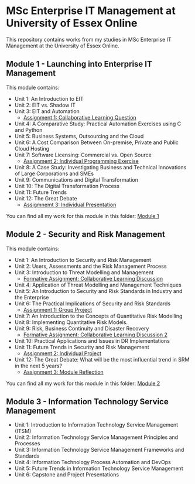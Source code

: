 # MSc Enterprise IT Management at University of Essex Online

This repository contains works from my studies in MSc Enterprise IT Management at the University of Essex Online.


## Module 1 - Launching into Enterprise IT Management

This module contains:
* Unit 1: An Introduction to EIT
* Unit 2: EIT vs. Shadow IT
* Unit 3: EIT and Automation
  * [Assignment 1: Collaborative Learning Question](https://github.com/TobiZeier/UoEO_MSc_EIM/tree/main/Module1_Launching_into_Enterprise_IT_Management/Assignment1/Assignment1.pdf)
* Unit 4: A Comparative Study: Practical Automation Exercises using C and Python
* Unit 5: Business Systems, Outsourcing and the Cloud
* Unit 6: A Cost Comparison Between On-premise, Private and Public Cloud Hosting
* Unit 7: Software Licensing: Commercial vs. Open Source
  * [Assignment 2: Individual Programming Exercise](https://github.com/TobiZeier/UoEO_MSc_EIM/tree/main/Module1_Launching_into_Enterprise_IT_Management/Assignment2)
* Unit 8: A Case Study: Investigating Business and Technical Innovations of Large Corporations and SMEs
* Unit 9: Communications and Digital Transformation
* Unit 10: The Digital Transformation Process
* Unit 11: Future Trends
* Unit 12: The Great Debate
  * [Assigmnemt 3: Individual Presentation](https://github.com/TobiZeier/UoEO_MSc_EIM/tree/main/Module1_Launching_into_Enterprise_IT_Management/Assignment3)

You can find all my work for this module in this folder: [Module 1](https://github.com/TobiZeier/UoEO_MSc_EIM/tree/main/Module1_Launching_into_Enterprise_IT_Management)

## Module 2 - Security and Risk Management

This module contains:
* Unit 1: An Introduction to Security and Risk Management
* Unit 2: Users, Assessments and the Risk Management Process
* Unit 3: Introduction to Threat Modelling and Management
  * [Formative Assignment: Collaborative Learning Discussion](https://github.com/TobiZeier/UoEO_MSc_EIM/blob/main/Module2_Security_and_Risk_Management/Collaborative%20Learning%20Discussion.pdf)
* Unit 4: Application of Threat Modelling and Management Techniques
* Unit 5: An Introduction to Security and Risk Standards in Industry and the Enterprise
* Unit 6: The Practical Implications of Security and Risk Standards
  * [Assignment 1: Group Project](https://github.com/TobiZeier/UoEO_MSc_EIM/tree/main/Module2_Security_and_Risk_Management/GroupAssignment)
* Unit 7: An Introduction to the Concepts of Quantitative Risk Modelling
* Unit 8: Implementing Quantitative Risk Models.
* Unit 9: Risk, Business Continuity and Disaster Recovery
  * [Formative Assignment: Collaborative Learning Discussion 2](https://github.com/TobiZeier/UoEO_MSc_EIM/blob/main/Module2_Security_and_Risk_Management/Collaborative-Learning-Discussion2.pdf)
* Unit 10: Practical Applications and Issues in DR Implementations
* Unit 11: Future Trends in Security and Risk Management
  * [Assignment 2: Individual Project](https://github.com/TobiZeier/UoEO_MSc_EIM/tree/main/Module2_Security_and_Risk_Management/Assignment2)
* Unit 12: The Great Debate: What will be the most influential trend in SRM in the next 5 years?
  * [Assignment 3: Module Reflection](https://github.com/TobiZeier/UoEO_MSc_EIM/blob/main/Module2_Security_and_Risk_Management/TobiasZeierModuleReflection-211024.pdf)

You can find all my work for this module in this folder: [Module 2](https://github.com/TobiZeier/UoEO_MSc_EIM/tree/main/Module2_Security_and_Risk_Management)

## Module 3 - Information Technology Service Management
* Unit 1: Introduction to Information Technology Service Management (ITSM)
* Unit 2: Information Technology Service Management Principles and Processes
* Unit 3: Information Technology Service Management Frameworks and Standards
* Unit 4: Information Technology Process Automation and DevOps
* Unit 5: Future Trends in Information Technology Service Management
* Unit 6: Capstone and Project Presentations

  



